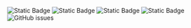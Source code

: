 ![Static Badge](https://img.shields.io/badge/blacklists-61-000000) ![Static Badge](https://img.shields.io/badge/blacklisted-2996689-cc0000) ![Static Badge](https://img.shields.io/badge/whitelisted-2254-00CC00) ![Static Badge](https://img.shields.io/badge/streaming_blacklist-28107-000000) ![GitHub issues](https://img.shields.io/github/issues/fabriziosalmi/blacklists)
